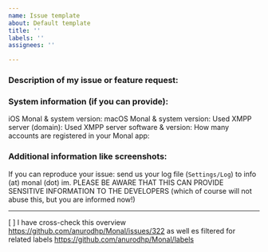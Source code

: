 ```yaml
---
name: Issue template
about: Default template
title: ''
labels: ''
assignees: ''

---
```


### Description of my issue or feature request:


### System information (if you can provide):

iOS Monal & system version:
macOS Monal & system version:
Used XMPP server (domain):
Used XMPP server software & version:
How many accounts are registered in your Monal app:

### Additional information like screenshots:


If you can reproduce your issue: send us your log file (`Settings/Log`) to info (at) monal (dot) im.
PLEASE BE AWARE THAT THIS CAN PROVIDE SENSITIVE INFORMATION TO THE DEVELOPERS (which of course will not abuse this, but you are informed now!)

---
[ ] I have cross-check this overview https://github.com/anurodhp/Monal/issues/322 as well es filtered for related labels https://github.com/anurodhp/Monal/labels
